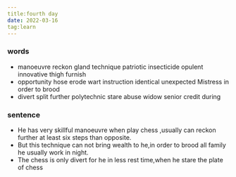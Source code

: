 ```yaml
---
title:fourth day
date: 2022-03-16
tag:learn
---
```

### words
 - manoeuvre  reckon  gland  technique  patriotic  insecticide opulent  innovative thigh  furnish  
 - opportunity  hose  erode  wart  instruction  identical  unexpected  Mistress  in order to   brood
 - divert  split  further   polytechnic  stare  abuse  widow  senior  credit  during
### sentence
 - He has very skillful manoeuvre when play chess ,usually can reckon further at least six steps than opposite. 
 - But this technique can not bring wealth to he,in order to brood all family he usually work in night.
 - The chess is only divert for he in less rest time,when he stare the plate of chess 
